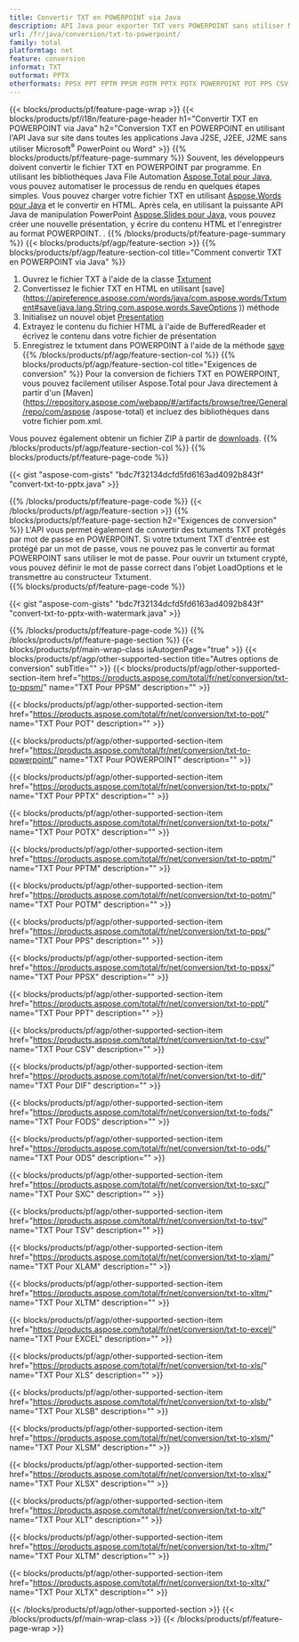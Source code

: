 ```yaml
---
title: Convertir TXT en POWERPOINT via Java
description: API Java pour exporter TXT vers POWERPOINT sans utiliser Microsoft Word ou PowerPoint
url: /fr/java/conversion/txt-to-powerpoint/
family: total
platformtag: net
feature: conversion
informat: TXT
outformat: PPTX
otherformats: PPSX PPT PPTM PPSM POTM PPTX POTX POWERPOINT POT PPS CSV DIF FODS ODS SXC TSV XLAM XLTM EXCEL XLS XLSB XLSM XLSX XLT XLTM XLTX
---
```

{{< blocks/products/pf/feature-page-wrap >}}
{{< blocks/products/pf/i18n/feature-page-header h1="Convertir TXT en POWERPOINT via Java" h2="Conversion TXT en POWERPOINT en utilisant l'API Java sur site dans toutes les applications Java J2SE, J2EE, J2ME sans utiliser Microsoft<sup>&reg;</sup> PowerPoint ou Word" >}}
{{% blocks/products/pf/feature-page-summary %}}
Souvent, les développeurs doivent convertir le fichier TXT en POWERPOINT par programme. En utilisant les bibliothèques Java File Automation [Aspose.Total pour Java](https://products.aspose.com/total/java/), vous pouvez automatiser le processus de rendu en quelques étapes simples. Vous pouvez charger votre fichier TXT en utilisant [Aspose.Words pour Java](https://products.aspose.com/words/java/) et le convertir en HTML. Après cela, en utilisant la puissante API Java de manipulation PowerPoint [Aspose.Slides pour Java](https://products.aspose.com/slides/java/), vous pouvez créer une nouvelle présentation, y écrire du contenu HTML et l'enregistrer au format POWERPOINT. .
{{% /blocks/products/pf/feature-page-summary  %}}
{{< blocks/products/pf/agp/feature-section >}}
{{% blocks/products/pf/agp/feature-section-col title="Comment convertir TXT en POWERPOINT via Java" %}}
1. Ouvrez le fichier TXT à l'aide de la classe [Txtument](https://apireference.aspose.com/words/java/com.aspose.words/Txtument)
2. Convertissez le fichier TXT en HTML en utilisant [save](https://apireference.aspose.com/words/java/com.aspose.words/Txtument#save(java.lang.String,com.aspose.words.SaveOptions )) méthode
3. Initialisez un nouvel objet [Presentation](https://apireference.aspose.com/slides/java/com.aspose.slides/Presentation)
5. Extrayez le contenu du fichier HTML à l'aide de BufferedReader et écrivez le contenu dans votre fichier de présentation
6. Enregistrez le txtument dans POWERPOINT à l'aide de la méthode [save](https://apireference.aspose.com/slides/java/com.aspose.slides/Presentation#save-java.io.OutputStream-int-)
{{% /blocks/products/pf/agp/feature-section-col %}}
{{% blocks/products/pf/agp/feature-section-col title="Exigences de conversion" %}}
Pour la conversion de fichiers TXT en POWERPOINT, vous pouvez facilement utiliser Aspose.Total pour Java directement à partir d'un [Maven](https://repository.aspose.com/webapp/#/artifacts/browse/tree/General/repo/com/aspose /aspose-total) et incluez des bibliothèques dans votre fichier pom.xml.

Vous pouvez également obtenir un fichier ZIP à partir de [downloads](https://downloads.aspose.com/total/java).
{{% /blocks/products/pf/agp/feature-section-col %}}
{{% blocks/products/pf/feature-page-code %}}

{{< gist "aspose-com-gists" "bdc7f32134dcfd5fd6163ad4092b843f" "convert-txt-to-pptx.java" >}}

{{% /blocks/products/pf/feature-page-code %}}
{{< /blocks/products/pf/agp/feature-section >}}
{{% blocks/products/pf/feature-page-section  h2="Exigences de conversion" %}}
L'API vous permet également de convertir des txtuments TXT protégés par mot de passe en POWERPOINT. Si votre txtument TXT d'entrée est protégé par un mot de passe, vous ne pouvez pas le convertir au format POWERPOINT sans utiliser le mot de passe. Pour ouvrir un txtument crypté, vous pouvez définir le mot de passe correct dans l'objet LoadOptions et le transmettre au constructeur Txtument.  
{{% blocks/products/pf/feature-page-code %}}

{{< gist "aspose-com-gists" "bdc7f32134dcfd5fd6163ad4092b843f" "convert-txt-to-pptx-with-watermark.java" >}}
{{% /blocks/products/pf/feature-page-code  %}}
{{% /blocks/products/pf/feature-page-section %}}
{{< blocks/products/pf/main-wrap-class isAutogenPage="true" >}}
{{< blocks/products/pf/agp/other-supported-section title="Autres options de conversion" subTitle="" >}}
{{< blocks/products/pf/agp/other-supported-section-item href="https://products.aspose.com/total/fr/net/conversion/txt-to-ppsm/" name="TXT Pour PPSM" description="" >}}

{{< blocks/products/pf/agp/other-supported-section-item href="https://products.aspose.com/total/fr/net/conversion/txt-to-pot/" name="TXT Pour POT" description="" >}}

{{< blocks/products/pf/agp/other-supported-section-item href="https://products.aspose.com/total/fr/net/conversion/txt-to-powerpoint/" name="TXT Pour POWERPOINT" description="" >}}

{{< blocks/products/pf/agp/other-supported-section-item href="https://products.aspose.com/total/fr/net/conversion/txt-to-pptx/" name="TXT Pour PPTX" description="" >}}

{{< blocks/products/pf/agp/other-supported-section-item href="https://products.aspose.com/total/fr/net/conversion/txt-to-potx/" name="TXT Pour POTX" description="" >}}

{{< blocks/products/pf/agp/other-supported-section-item href="https://products.aspose.com/total/fr/net/conversion/txt-to-pptm/" name="TXT Pour PPTM" description="" >}}

{{< blocks/products/pf/agp/other-supported-section-item href="https://products.aspose.com/total/fr/net/conversion/txt-to-potm/" name="TXT Pour POTM" description="" >}}

{{< blocks/products/pf/agp/other-supported-section-item href="https://products.aspose.com/total/fr/net/conversion/txt-to-pps/" name="TXT Pour PPS" description="" >}}

{{< blocks/products/pf/agp/other-supported-section-item href="https://products.aspose.com/total/fr/net/conversion/txt-to-ppsx/" name="TXT Pour PPSX" description="" >}}

{{< blocks/products/pf/agp/other-supported-section-item href="https://products.aspose.com/total/fr/net/conversion/txt-to-ppt/" name="TXT Pour PPT" description="" >}}

{{< blocks/products/pf/agp/other-supported-section-item href="https://products.aspose.com/total/fr/net/conversion/txt-to-csv/" name="TXT Pour CSV" description="" >}}

{{< blocks/products/pf/agp/other-supported-section-item href="https://products.aspose.com/total/fr/net/conversion/txt-to-dif/" name="TXT Pour DIF" description="" >}}

{{< blocks/products/pf/agp/other-supported-section-item href="https://products.aspose.com/total/fr/net/conversion/txt-to-fods/" name="TXT Pour FODS" description="" >}}

{{< blocks/products/pf/agp/other-supported-section-item href="https://products.aspose.com/total/fr/net/conversion/txt-to-ods/" name="TXT Pour ODS" description="" >}}

{{< blocks/products/pf/agp/other-supported-section-item href="https://products.aspose.com/total/fr/net/conversion/txt-to-sxc/" name="TXT Pour SXC" description="" >}}

{{< blocks/products/pf/agp/other-supported-section-item href="https://products.aspose.com/total/fr/net/conversion/txt-to-tsv/" name="TXT Pour TSV" description="" >}}

{{< blocks/products/pf/agp/other-supported-section-item href="https://products.aspose.com/total/fr/net/conversion/txt-to-xlam/" name="TXT Pour XLAM" description="" >}}

{{< blocks/products/pf/agp/other-supported-section-item href="https://products.aspose.com/total/fr/net/conversion/txt-to-xltm/" name="TXT Pour XLTM" description="" >}}

{{< blocks/products/pf/agp/other-supported-section-item href="https://products.aspose.com/total/fr/net/conversion/txt-to-excel/" name="TXT Pour EXCEL" description="" >}}

{{< blocks/products/pf/agp/other-supported-section-item href="https://products.aspose.com/total/fr/net/conversion/txt-to-xls/" name="TXT Pour XLS" description="" >}}

{{< blocks/products/pf/agp/other-supported-section-item href="https://products.aspose.com/total/fr/net/conversion/txt-to-xlsb/" name="TXT Pour XLSB" description="" >}}

{{< blocks/products/pf/agp/other-supported-section-item href="https://products.aspose.com/total/fr/net/conversion/txt-to-xlsm/" name="TXT Pour XLSM" description="" >}}

{{< blocks/products/pf/agp/other-supported-section-item href="https://products.aspose.com/total/fr/net/conversion/txt-to-xlsx/" name="TXT Pour XLSX" description="" >}}

{{< blocks/products/pf/agp/other-supported-section-item href="https://products.aspose.com/total/fr/net/conversion/txt-to-xlt/" name="TXT Pour XLT" description="" >}}

{{< blocks/products/pf/agp/other-supported-section-item href="https://products.aspose.com/total/fr/net/conversion/txt-to-xltm/" name="TXT Pour XLTM" description="" >}}

{{< blocks/products/pf/agp/other-supported-section-item href="https://products.aspose.com/total/fr/net/conversion/txt-to-xltx/" name="TXT Pour XLTX" description="" >}}


{{< /blocks/products/pf/agp/other-supported-section >}}
{{< /blocks/products/pf/main-wrap-class >}}
{{< /blocks/products/pf/feature-page-wrap >}}